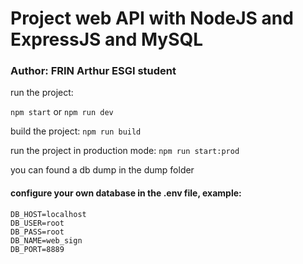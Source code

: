 # Project web API with NodeJS and ExpressJS and MySQL
### Author: FRIN Arthur ESGI student

run the project:

``` npm start ``` or ``` npm run dev ```

build the project: 
```npm run build ```

run the project in production mode:
```npm run start:prod ```

you can found a db dump in the dump folder

#### configure your own database in the .env file, example:
```
DB_HOST=localhost
DB_USER=root
DB_PASS=root
DB_NAME=web_sign
DB_PORT=8889
```